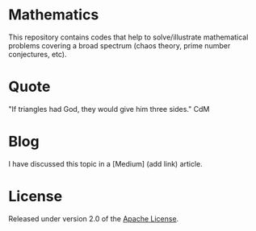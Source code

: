 # Mathematics
This repository contains codes that help to solve/illustrate mathematical problems covering a broad spectrum (chaos theory, prime number conjectures, etc).

# Quote
"If triangles had God, they would give him three sides."
CdM

# Blog
I have discussed this topic in a [Medium] (add link) article.

# License
Released under version 2.0 of the [Apache License].

[Apache license]: http://www.apache.org/licenses/LICENSE-2.0
